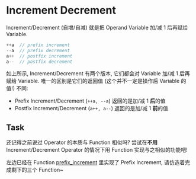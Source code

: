 # Increment Decrement

Increment/Decrement (自增/自减) 就是把 Operand Variable 加/减 1 后再赋给 Variable.

```c++
++a  // prefix increment
--a  // prefix decrement
a++  // postfix increment
a--  // postfix decrement
```

如上所示, Increment/Decrement 有两个版本, 它们都会对 Variable 加/减 1 后再赋给 Variable.
唯一的区别是它们的返回值 (这个并不一定是操作后 Variable 的值!) 不同:
- Prefix Increment/Decrement (`++a, --a`) 返回的是加/减 1 **后**的值
- Postfix Increment/Decrement (`a++, a--`) 返回的是加/减 1 **前**的值

## Task

还记得之前说过 Operator 的本质与 Function 相似吗?
尝试在**不用** Increment/Decrement Operator 的情况下用 Function 实现与之相似的功能吧!

左边已经在 Function [prefix_increment](psi_element://prefix_increment) 里实现了 Prefix Increment,
请仿造着完成剩下的三个 Function~